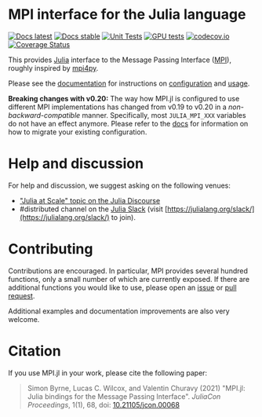 # MPI interface for the Julia language

[![Docs latest](https://img.shields.io/badge/docs-latest-blue.svg)](https://juliaparallel.github.io/MPI.jl/latest/)
[![Docs stable](https://img.shields.io/badge/docs-stable-blue.svg)](https://juliaparallel.github.io/MPI.jl/stable/)
[![Unit Tests](https://github.com/JuliaParallel/MPI.jl/actions/workflows/UnitTests.yml/badge.svg)](https://github.com/JuliaParallel/MPI.jl/actions/workflows/UnitTests.yml)
[![GPU tests](https://badge.buildkite.com/ed813bc4d79f557adbdb821b1c8c8de98999686e697df4a373.svg?branch=master)](https://buildkite.com/julialang/mpi-dot-jl)
[![codecov.io](https://codecov.io/github/JuliaParallel/MPI.jl/coverage.svg?branch=master)](https://codecov.io/github/JuliaParallel/MPI.jl?branch=master)
[![Coverage Status](https://coveralls.io/repos/JuliaParallel/MPI.jl/badge.svg?branch=master&service=github)](https://coveralls.io/github/JuliaParallel/MPI.jl?branch=master)

This provides [Julia](http://julialang.org/) interface to the Message Passing Interface ([MPI](http://www.mpi-forum.org/)), roughly inspired by [mpi4py](https://github.com/mpi4py/mpi4py/).

Please see the [documentation](https://juliaparallel.github.io/MPI.jl/stable/) for instructions on [configuration](https://juliaparallel.github.io/MPI.jl/stable/configuration/) and [usage](https://juliaparallel.github.io/MPI.jl/stable/usage/).

**Breaking changes with v0.20:** The way how MPI.jl is configured to use
different MPI implementations has changed from v0.19 to v0.20 in a
*non-backward-compatible* manner.
Specifically, most `JULIA_MPI_XXX` variables do not have an effect anymore.
Please refer to the
[docs](https://juliaparallel.org/MPI.jl/stable/configuration/#Migration-from-MPI.jl-v0.19-or-earlier)
for information on how to migrate your existing configuration.

# Help and discussion

For help and discussion, we suggest asking on the following venues:
 - ["Julia at Scale" topic on the Julia Discourse](https://discourse.julialang.org/c/domain/parallel/34)
 - #distributed channel on the [Julia Slack](https://julialang.slack.com/) (visit [https://julialang.org/slack/](https://julialang.org/slack/) to join).

# Contributing

Contributions are encouraged. In particular, MPI provides several hundred functions, only a small number of which are currently exposed. If there are additional functions you would like to use, please open an [issue](https://github.com/JuliaParallel/MPI.jl/issues) or [pull request](https://github.com/JuliaParallel/MPI.jl/pulls).

Additional examples and documentation improvements are also very welcome.

# Citation

If you use MPI.jl in your work, please cite the following paper:

> Simon Byrne, Lucas C. Wilcox, and Valentin Churavy (2021) "MPI.jl: Julia bindings for the Message Passing Interface". _JuliaCon Proceedings_, 1(1), 68, doi: [10.21105/jcon.00068](https://doi.org/10.21105/jcon.00068)
